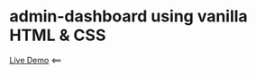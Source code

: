 # admin-dashboard using vanilla HTML & CSS
<a href="https://shehroze1995.github.io/admin-dashboard/" target="_blank">Live Demo</a>   <==